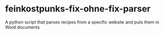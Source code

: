# feinkostpunks-fix-ohne-fix-parser
A python script that parses recipes from a specific website and puts them in Word documents

